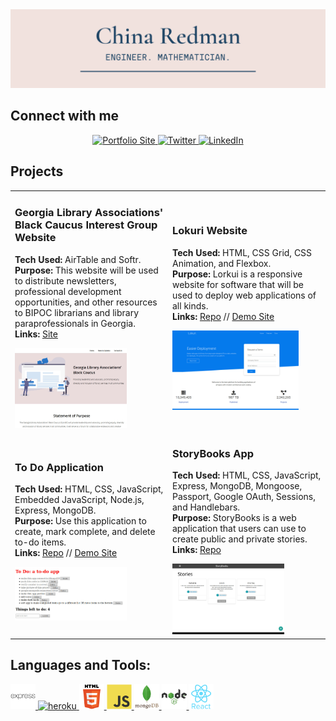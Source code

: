 <a target="_blank" href ="http://www.chinaredman.com/">
    <img src="images/header-engineer-mathematician.png">
</a>


## Connect with me
<p align="center">
    <a target="_blank" href="http://www.chinaredman.com/">
        <img src="https://img.shields.io/badge/portfolio-view-90ee90?style=for-the-badge" alt="Portfolio Site" />
    </a>
    <a target="_blank" href="https://twitter.com/xcChinaxc">
        <img src="https://img.shields.io/badge/twitter-follow-1DA1F2?style=for-the-badge&logo=twitter"  alt="Twitter" />
    </a>
    <a target="_blank" href="https://linkedin.com/in/china-redman-dev">
        <img src="https://img.shields.io/badge/linkedin-connect-0A66C2?style=for-the-badge&logo=linkedin" alt="LinkedIn"/>
    </a>
<p>

## Projects
<table>
    <tr>
        <td width="50%">
            <h3>Georgia Library Associations' Black Caucus Interest Group Website</h3>
            <p> 
                <strong> Tech Used: </strong> AirTable and Softr. <br />
                <strong> Purpose: </strong> This website will be used to distribute newsletters, professional development opportunities, and other resources to BIPOC librarians and library paraprofessionals in Georgia. <br />
                 <strong> Links: </strong> <a target="_blank" href="https://blackcaucusgla.preview.softr.io/?t=1617197530749">Site</a> <br />
            </p>
            <a target="_blank" href="https://blackcaucusgla.preview.softr.io/?t=1617197530749">
                <img src="images/glabcwebsite.jpg" width="75%" alt="screenshot of BCGLA homepage"/>
            </a>
        </td>
        <td width="50%">
            <h3>Lokuri Website</h3>
            <p> 
                <strong> Tech Used: </strong> HTML, CSS Grid, CSS Animation, and Flexbox. <br />
                <strong> Purpose: </strong> Lorkui is a responsive website for software that will be used to deploy web applications of all kinds. <br />
                <strong> Links: </strong>  <a target="_blank" href="https://github.com/xcChinaxc/lokuri-cr-responsive-website">Repo</a> // 
                <a target="_blank" href="https://focused-heisenberg-9d8dca.netlify.app/">Demo Site</a> <br />
            </p>
            <a target="_blank" href="https://focused-heisenberg-9d8dca.netlify.app/">
                <img src="images/lokuri.jpg" width="85%" alt="screenshot of Lokuri homepage"/>
            </a>
        </td>
    </tr>
    <tr>
        <td width="50%">
            <h3>To Do Application</h3>
            <p> 
                <strong> Tech Used: </strong> HTML, CSS, JavaScript, Embedded JavaScript, Node.js, Express, MongoDB. <br />
                <strong> Purpose: </strong> Use this application to create, mark complete, and delete to-do items. <br />
                <strong> Links: </strong>   <a target="_blank" href="https://github.com/xcChinaxc/to-do-app">Repo</a> // 
                <a target="_blank" href="https://cr-to-do-app.herokuapp.com/">Demo Site</a> <br />
            </p>
            <a target="_blank" href="https://cr-to-do-app.herokuapp.com/">
                <img src="images/todoapp.jpg" width="75%" alt="screenshot of the to-do app with random non-important tasks listed"/>
            </a>
        </td>
        <td width="50%">
            <h3>StoryBooks App</h3>
            <p> 
                <strong> Tech Used: </strong> HTML, CSS, JavaScript, Express, MongoDB, Mongoose, Passport, Google OAuth, Sessions, and Handlebars. <br />
                <strong> Purpose: </strong> StoryBooks is a web application that users can use to create public and private stories. <br />
                <strong> Links: </strong>  <a target="_blank" href="https://github.com/xcChinaxc/storybooks">Repo</a>
            </p>
            <a target="_blank" href="https://github.com/xcChinaxc/storybooks">
                <img src="images/storybooks.jpg" width="75%" alt="Screenshot of Storybooks homepage"/>
            </a>
        </td>
    </tr>
</table>

## Languages and Tools:
<p align="left"> <a href="https://expressjs.com" target="_blank"> <img src="https://raw.githubusercontent.com/devicons/devicon/master/icons/express/express-original-wordmark.svg" alt="express" width="40" height="40"/> </a> <a href="https://heroku.com" target="_blank"> <img src="https://www.vectorlogo.zone/logos/heroku/heroku-icon.svg" alt="heroku" width="40" height="40"/> </a> <a href="https://www.w3.org/html/" target="_blank"> <img src="https://raw.githubusercontent.com/devicons/devicon/master/icons/html5/html5-original-wordmark.svg" alt="html5" width="40" height="40"/> </a> <a href="https://developer.mozilla.org/en-US/docs/Web/JavaScript" target="_blank"> <img src="https://raw.githubusercontent.com/devicons/devicon/master/icons/javascript/javascript-original.svg" alt="javascript" width="40" height="40"/> </a> <a href="https://www.mongodb.com/" target="_blank"> <img src="https://raw.githubusercontent.com/devicons/devicon/master/icons/mongodb/mongodb-original-wordmark.svg" alt="mongodb" width="40" height="40"/> </a> <a href="https://nodejs.org" target="_blank"> <img src="https://raw.githubusercontent.com/devicons/devicon/master/icons/nodejs/nodejs-original-wordmark.svg" alt="nodejs" width="40" height="40"/> </a> <a href="https://reactjs.org/" target="_blank"> <img src="https://raw.githubusercontent.com/devicons/devicon/master/icons/react/react-original-wordmark.svg" alt="react" width="40" height="40"/> </a> </p>

